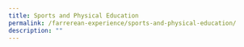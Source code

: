 ```yaml
---
title: Sports and Physical Education
permalink: /farrerean-experience/sports-and-physical-education/
description: ""
---
```

